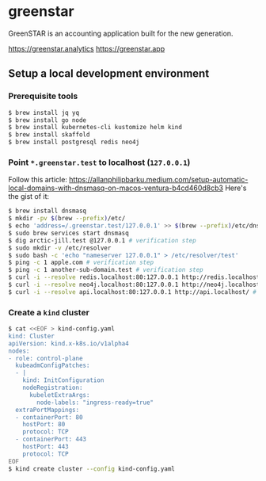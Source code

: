 # greenstar

GreenSTAR is an accounting application built for the new generation.

https://greenstar.analytics
https://greenstar.app

## Setup a local development environment

### Prerequisite tools

```bash
$ brew install jq yq
$ brew install go node
$ brew install kubernetes-cli kustomize helm kind
$ brew install skaffold
$ brew install postgresql redis neo4j
```

### Point `*.greenstar.test` to localhost (`127.0.0.1`)

Follow this article: https://allanphilipbarku.medium.com/setup-automatic-local-domains-with-dnsmasq-on-macos-ventura-b4cd460d8cb3
Here's the gist of it:

```bash
$ brew install dnsmasq
$ mkdir -pv $(brew --prefix)/etc/
$ echo 'address=/.greenstar.test/127.0.0.1' >> $(brew --prefix)/etc/dnsmasq.conf
$ sudo brew services start dnsmasq
$ dig arctic-jill.test @127.0.0.1 # verification step
$ sudo mkdir -v /etc/resolver
$ sudo bash -c 'echo "nameserver 127.0.0.1" > /etc/resolver/test'
$ ping -c 1 apple.com # verification step
$ ping -c 1 another-sub-domain.test # verification step
$ curl -i --resolve redis.localhost:80:127.0.0.1 http://redis.localhost/ # verification step
$ curl -i --resolve neo4j.localhost:80:127.0.0.1 http://neo4j.localhost/ # verification step
$ curl -i --resolve api.localhost:80:127.0.0.1 http://api.localhost/ # verification step
```

### Create a `kind` cluster

```bash
$ cat <<EOF > kind-config.yaml
kind: Cluster
apiVersion: kind.x-k8s.io/v1alpha4
nodes:
- role: control-plane
  kubeadmConfigPatches:
  - |
    kind: InitConfiguration
    nodeRegistration:
      kubeletExtraArgs:
        node-labels: "ingress-ready=true"
  extraPortMappings:
  - containerPort: 80
    hostPort: 80
    protocol: TCP
  - containerPort: 443
    hostPort: 443
    protocol: TCP
EOF
$ kind create cluster --config kind-config.yaml
```
